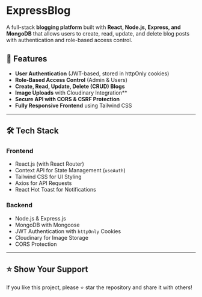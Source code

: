 # ExpressBlog

A full-stack **blogging platform** built with **React, Node.js, Express, and MongoDB** that allows users to create, read, update, and delete blog posts with authentication and role-based access control.

## 🚀 Features
- **User Authentication** (JWT-based, stored in httpOnly cookies)
- **Role-Based Access Control** (Admin & Users)
- **Create, Read, Update, Delete (CRUD) Blogs**
- **Image Uploads** with Cloudinary Integration**
- **Secure API with CORS & CSRF Protection**
- **Fully Responsive Frontend** using Tailwind CSS

---

## 🛠️ Tech Stack

### **Frontend**
- React.js (with React Router)
- Context API for State Management (`useAuth`)
- Tailwind CSS for UI Styling
- Axios for API Requests
- React Hot Toast for Notifications

### **Backend**
- Node.js & Express.js
- MongoDB with Mongoose
- JWT Authentication with `httpOnly` Cookies
- Cloudinary for Image Storage
- CORS Protection

---


## ⭐ Show Your Support
If you like this project, please ⭐ star the repository and share it with others!

